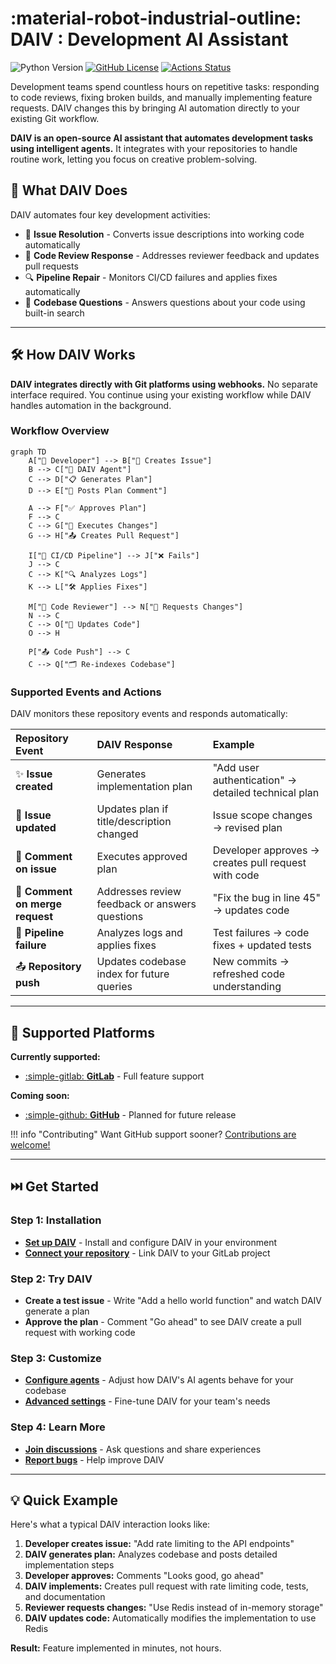 # **:material-robot-industrial-outline: DAIV** : Development AI Assistant

![Python Version](https://img.shields.io/python/required-version-toml?tomlFilePath=https%3A%2F%2Fraw.githubusercontent.com%2Fsrtab%2Fdaiv%2Fmain%2Fpyproject.toml)
[![GitHub License](https://img.shields.io/github/license/srtab/daiv)](https://github.com/srtab/daiv/blob/main/LICENSE)
[![Actions Status](https://github.com/srtab/daiv/actions/workflows/ci.yml/badge.svg)](https://github.com/srtab/daiv/actions)

Development teams spend countless hours on repetitive tasks: responding to code reviews, fixing broken builds, and manually implementing feature requests. DAIV changes this by bringing AI automation directly to your existing Git workflow.

**DAIV is an open-source AI assistant that automates development tasks using intelligent agents.** It integrates with your repositories to handle routine work, letting you focus on creative problem-solving.

## 🎯 What DAIV Does

DAIV automates four key development activities:

- 🚀 **Issue Resolution** - Converts issue descriptions into working code automatically
- 🔄 **Code Review Response** - Addresses reviewer feedback and updates pull requests
- 🔍 **Pipeline Repair** - Monitors CI/CD failures and applies fixes automatically
- 💬 **Codebase Questions** - Answers questions about your code using built-in search

---

## 🛠️ How DAIV Works

**DAIV integrates directly with Git platforms using webhooks.** No separate interface required. You continue using your existing workflow while DAIV handles automation in the background.

### Workflow Overview

```mermaid
graph TD
    A["👤 Developer"] --> B["📝 Creates Issue"]
    B --> C["🤖 DAIV Agent"]
    C --> D["📋 Generates Plan"]
    D --> E["💬 Posts Plan Comment"]

    A --> F["✅ Approves Plan"]
    F --> C
    C --> G["🔨 Executes Changes"]
    G --> H["📤 Creates Pull Request"]

    I["🚦 CI/CD Pipeline"] --> J["❌ Fails"]
    J --> C
    C --> K["🔍 Analyzes Logs"]
    K --> L["🛠️ Applies Fixes"]

    M["👥 Code Reviewer"] --> N["💬 Requests Changes"]
    N --> C
    C --> O["🔄 Updates Code"]
    O --> H

    P["📤 Code Push"] --> C
    C --> Q["🗂️ Re-indexes Codebase"]
```

### Supported Events and Actions

DAIV monitors these repository events and responds automatically:

| Repository Event | DAIV Response | Example |
|:------|:-------|:-------|
| ✨ **Issue created** | Generates implementation plan | "Add user authentication" → detailed technical plan |
| 📝 **Issue updated** | Updates plan if title/description changed | Issue scope changes → revised plan |
| 💬 **Comment on issue** | Executes approved plan | Developer approves → creates pull request with code |
| 💬 **Comment on merge request** | Addresses review feedback or answers questions | "Fix the bug in line 45" → updates code |
| 🚦 **Pipeline failure** | Analyzes logs and applies fixes | Test failures → code fixes + updated tests |
| 📤 **Repository push** | Updates codebase index for future queries | New commits → refreshed code understanding |

---

## 🔌 Supported Platforms

**Currently supported:**

- [:simple-gitlab: **GitLab**](https://gitlab.com) - Full feature support

**Coming soon:**

- [:simple-github: **GitHub**](https://github.com) - Planned for future release

!!! info "Contributing"
    Want GitHub support sooner? [Contributions are welcome!](https://github.com/srtab/daiv/discussions)

---

## ⏭️ Get Started

### **Step 1: Installation**
- **[Set up DAIV](getting-started/up-and-running.md)** - Install and configure DAIV in your environment
- **[Connect your repository](getting-started/configuration.md)** - Link DAIV to your GitLab project

### **Step 2: Try DAIV**
- **Create a test issue** - Write "Add a hello world function" and watch DAIV generate a plan
- **Approve the plan** - Comment "Go ahead" to see DAIV create a pull request with working code

### **Step 3: Customize**
- **[Configure agents](ai-agents/overview.md)** - Adjust how DAIV's AI agents behave for your codebase
- **[Advanced settings](getting-started/configuration.md)** - Fine-tune DAIV for your team's needs

### **Step 4: Learn More**
- **[Join discussions](https://github.com/srtab/daiv/discussions)** - Ask questions and share experiences
- **[Report bugs](https://github.com/srtab/daiv/issues)** - Help improve DAIV

---

## 💡 Quick Example

Here's what a typical DAIV interaction looks like:

1. **Developer creates issue:** "Add rate limiting to the API endpoints"
2. **DAIV generates plan:** Analyzes codebase and posts detailed implementation steps
3. **Developer approves:** Comments "Looks good, go ahead"
4. **DAIV implements:** Creates pull request with rate limiting code, tests, and documentation
5. **Reviewer requests changes:** "Use Redis instead of in-memory storage"
6. **DAIV updates code:** Automatically modifies the implementation to use Redis

**Result:** Feature implemented in minutes, not hours.
